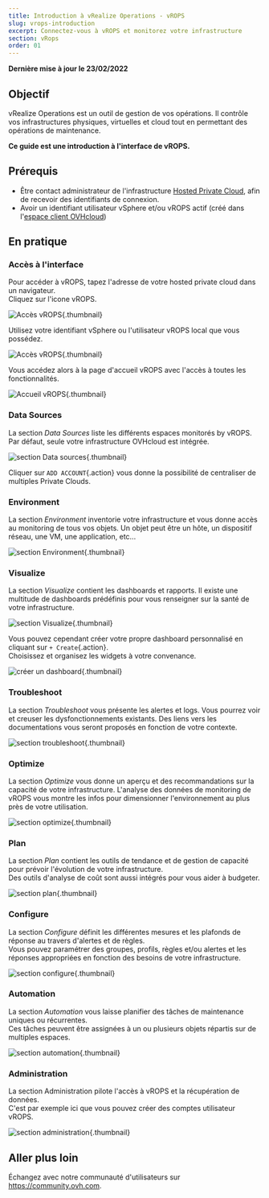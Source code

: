 ```yaml
---
title: Introduction à vRealize Operations - vROPS
slug: vrops-introduction
excerpt: Connectez-vous à vROPS et monitorez votre infrastructure
section: vRops
order: 01
---
```


**Dernière mise à jour le 23/02/2022**

## Objectif

vRealize Operations est un outil de gestion de vos opérations. Il contrôle vos infrastructures physiques, virtuelles et cloud tout en permettant des opérations de maintenance.

**Ce guide est une introduction à l'interface de vROPS.**

## Prérequis

- Être contact administrateur de l'infrastructure [Hosted Private Cloud](https://www.ovhcloud.com/fr-ca/enterprise/products/hosted-private-cloud/), afin de recevoir des identifiants de connexion.
- Avoir un identifiant utilisateur vSphere et/ou vROPS actif (créé dans l'[espace client OVHcloud](https://ca.ovh.com/auth/?action=gotomanager&from=https://www.ovh.com/ca/fr/&ovhSubsidiary=qc))

## En pratique

### Accès à l'interface

Pour accéder à vROPS, tapez l'adresse de votre hosted private cloud dans un navigateur.<br>
Cliquez sur l'icone vROPS.<br>

![Accès vROPS](images/en01logpage.png){.thumbnail}

Utilisez votre identifiant vSphere ou l'utilisateur vROPS local que vous possédez.

![Accès vROPS](images/en02log.png){.thumbnail}

Vous accédez alors à la page d'accueil vROPS avec l'accès à toutes les fonctionnalités.

![Accueil vROPS](images/en03home.png){.thumbnail}

### Data Sources

La section *Data Sources* liste les différents espaces monitorés by vROPS. Par défaut, seule votre infrastructure OVHcloud est intégrée.

![section Data sources](images/en04datasources.png){.thumbnail}

Cliquer sur `ADD ACCOUNT`{.action} vous donne la possibilité de centraliser de multiples Private Clouds.

### Environment

La section *Environment* inventorie votre infrastructure et vous donne accès au monitoring de tous vos objets. Un objet peut être un hôte, un dispositif réseau, une VM, une application, etc... 

![section Environment](images/en05environment.png){.thumbnail}

### Visualize

La section *Visualize* contient les dashboards et rapports. Il existe une multitude de dashboards prédéfinis pour vous renseigner sur la santé de votre infrastructure.

![section Visualize](images/en06dashboards.png){.thumbnail}

Vous pouvez cependant créer votre propre dashboard personnalisé en cliquant sur `+ Create`{.action}.<br>
Choisissez et organisez les widgets à votre convenance.

![créer un dashboard](images/en06dashboardsb.png){.thumbnail}

### Troubleshoot

La section *Troubleshoot* vous présente les alertes et logs. Vous pourrez voir et creuser les dysfonctionnements existants. Des liens vers les documentations vous seront proposés en fonction de votre contexte.

![section troubleshoot](images/en07troubleshoot.png){.thumbnail}

### Optimize

La section *Optimize* vous donne un aperçu et des recommandations sur la capacité de votre infrastructure. L'analyse des données de monitoring de vROPS vous montre les infos pour dimensionner l'environnement au plus près de votre utilisation.

![section optimize](images/en08optimize.png){.thumbnail}

### Plan

La section *Plan* contient les outils de tendance et de gestion de capacité pour prévoir l'évolution de votre infrastructure.<br>
Des outils d'analyse de coût sont aussi intégrés pour vous aider à budgeter.

![section plan](images/en09plan.png){.thumbnail}

### Configure

La section *Configure* définit les différentes mesures et les plafonds de réponse au travers d'alertes et de règles.<br>
Vous pouvez paramétrer des groupes, profils, règles et/ou alertes et les réponses appropriées en fonction des besoins de votre infrastructure.

![section configure](images/en10configure.png){.thumbnail}

### Automation

La section *Automation* vous laisse planifier des tâches de maintenance uniques ou récurrentes.<br>
Ces tâches peuvent être assignées à un ou plusieurs objets répartis sur de multiples espaces.

![section automation](images/en11automation.png){.thumbnail}

### Administration

La section Administration pilote l'accès à vROPS et la récupération de données.<br>
C'est par exemple ici que vous pouvez créer des comptes utilisateur vROPS. 

![section administration](images/en12administration.png){.thumbnail}

## Aller plus loin

Échangez avec notre communauté d'utilisateurs sur <https://community.ovh.com>.
